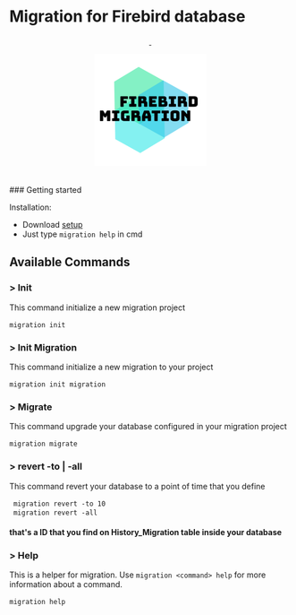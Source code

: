 # Migration for Firebird database

<p align="center">
  <a aria-label="License" href="https://github.com/Valdeirsk8/migrationFirebird/blob/master/LICENSE">
    <img alt="" src="https://img.shields.io/badge/license-MIT-green?style=flat-square">
  </a>
  <a aria-label="Version" href="https://github.com/Valdeirsk8/migrationFirebird">
    <img alt="" src="https://img.shields.io/badge/version-0.0.1-green.svg?style=flat-square">
  </a>
</p>
<p align="center">
  <a href="https://github.com/Valdeirsk8/migrationFirebird/blob/master/images/logoAndText.png">
    <img alt="Firebird Migration" height="200" src="https://github.com/Valdeirsk8/migrationFirebird/blob/master/images/logoAndText.png">
  </a>  
</p><br>
### Getting started

Installation:

- Download [setup](https://github.com/Valdeirsk8/migrationFirebird/releases)
- Just type `migration help` in cmd

## Available Commands

### > Init

This command initialize a new migration project

```
migration init
```

### > Init Migration

This command initialize a new migration to your project

```
migration init migration
```

### > Migrate

This command upgrade your database configured in your migration project

```
migration migrate
```

### > revert -to <number> | -all

This command revert your database to a point of time that you define

```
 migration revert -to 10
 migration revert -all
```

#### <number> that's a ID that you find on History_Migration table inside your database

### > Help

This is a helper for migration. Use `migration <command> help` for more information about a command.

```
migration help
```

